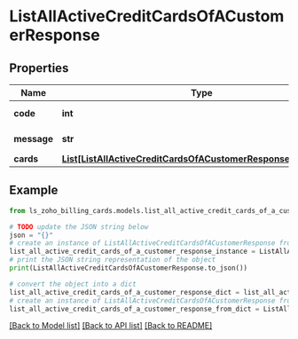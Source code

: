 # ListAllActiveCreditCardsOfACustomerResponse


## Properties

Name | Type | Description | Notes
------------ | ------------- | ------------- | -------------
**code** | **int** |  | [optional] [readonly] 
**message** | **str** |  | [optional] [readonly] 
**cards** | [**List[ListAllActiveCreditCardsOfACustomerResponseCardsInner]**](ListAllActiveCreditCardsOfACustomerResponseCardsInner.md) |  | [optional] 

## Example

```python
from ls_zoho_billing_cards.models.list_all_active_credit_cards_of_a_customer_response import ListAllActiveCreditCardsOfACustomerResponse

# TODO update the JSON string below
json = "{}"
# create an instance of ListAllActiveCreditCardsOfACustomerResponse from a JSON string
list_all_active_credit_cards_of_a_customer_response_instance = ListAllActiveCreditCardsOfACustomerResponse.from_json(json)
# print the JSON string representation of the object
print(ListAllActiveCreditCardsOfACustomerResponse.to_json())

# convert the object into a dict
list_all_active_credit_cards_of_a_customer_response_dict = list_all_active_credit_cards_of_a_customer_response_instance.to_dict()
# create an instance of ListAllActiveCreditCardsOfACustomerResponse from a dict
list_all_active_credit_cards_of_a_customer_response_from_dict = ListAllActiveCreditCardsOfACustomerResponse.from_dict(list_all_active_credit_cards_of_a_customer_response_dict)
```
[[Back to Model list]](../README.md#documentation-for-models) [[Back to API list]](../README.md#documentation-for-api-endpoints) [[Back to README]](../README.md)


